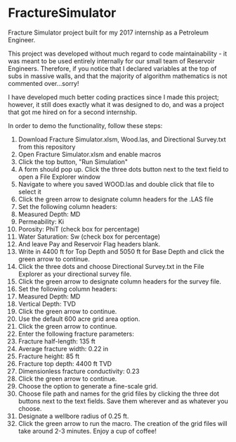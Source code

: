 # FractureSimulator
Fracture Simulator project built for my 2017 internship as a Petroleum Engineer.


This project was developed without much regard to code maintainability - it was meant to be used entirely internally for our small team of Reservoir Engineers. Therefore, if you notice that I declared variables at the top of subs in massive walls, and that the majority of algorithm mathematics is not commented over...sorry!


I have developed much better coding practices since I made this project; however, it still does exactly what it was designed to do, and was a project that got me hired on for a second internship.


In order to demo the functionality, follow these steps:


1) Download Fracture Simulator.xlsm, Wood.las, and Directional Survey.txt from this repository
2) Open Fracture Simulator.xlsm and enable macros
3) Click the top button, "Run Simulation"
4) A form should pop up. Click the three dots button next to the text field to open a File Explorer window
5) Navigate to where you saved WOOD.las and double click that file to select it
6) Click the green arrow to designate column headers for the .LAS file
7) Set the following column headers:
8) Measured Depth: MD
9) Permeability: Ki
10) Porosity: PhiT (check box for percentage)
11) Water Saturation: Sw (check box for percentage)
12) And leave Pay and Reservoir Flag headers blank.
13) Write in 4400 ft for Top Depth and 5050 ft for Base Depth and click the green arrow to continue.
14) Click the three dots and choose Directional Survey.txt in the File Explorer as your directional survey file.
15) Click the green arrow to designate column headers for the survey file.
16) Set the following column headers:
17) Measured Depth: MD
18) Vertical Depth: TVD
19) Click the green arrow to continue.
20) Use the default 600 acre grid area option.
21) Click the green arrow to continue.
22) Enter the following fracture parameters:
23) Fracture half-length: 135 ft
24) Average fracture width: 0.22 in
25) Fracture height: 85 ft
26) Fracture top depth: 4400 ft TVD
27) Dimensionless fracture conductivity: 0.23
28) Click the green arrow to continue.
29) Choose the option to generate a fine-scale grid.
30) Choose file path and names for the grid files by clicking the three dot buttons next to the text fields. Save them wherever and as whatever you choose.
31) Designate a wellbore radius of 0.25 ft.
32) Click the green arrow to run the macro. The creation of the grid files will take around 2-3 minutes. Enjoy a cup of coffee!
